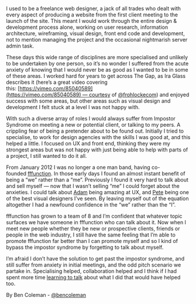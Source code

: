 

I used to be a freelance web designer, a jack of all trades who dealt with every aspect of producing a website
from the first client meeting to the launch of the site. This meant I would work through the entire design
& development process alone, working on user research, information architecture, wireframing, visual
design, front end code and development, not to mention managing the project and the occasional nightmarish
server admin task. 

These days this wide range of disciplines are more specialised and unlikely to be undertaken by one person, so
it’s no wonder I suffered from the acute anxiety of knowing that I would never be as good as I wanted to be
in some of these areas. I worked hard for years to get across The Gap, as Ira Glass describes it (here’s a
great video covering
this: [https://vimeo.com/85040589](https://vimeo.com/85040589) — courtesy
of [@frohlockecom](http://twitter.com/frohlockecom)) and enjoyed success with some areas, but other
areas such as visual design and development I felt stuck at a level I was not happy with. 

With such a diverse array of roles I would always suffer from Impostor Syndrome on meeting a new or potential
client, or talking to my peers. A crippling fear of being a pretender about to be found out. Initially I tried
to specialise, to work for design agencies with the skills I was good at, and this helped a little. I focused
on UX and front end, thinking they were my strongest areas but was not happy with just being able to help with
parts of a project, I still wanted to do it all. 

From January 2012 I was no longer a one man band, having
co-founded [fffunction](http://fffunction.co/). In those early days I found an almost instant
benefit of being a “we” rather than a “me”. Previously I found it very hard to talk about and sell
myself — now that I wasn’t selling “me” I could forget about the anxieties. I could talk
about [Adam](http://twitter.com/robeam) being amazing at UX,
and [Pete](http://twitter.com/fatelvis) being one of the best visual designers I’ve seen. By
leaving myself out of the equation altogether I had a newfound confidence in the “we” rather than the
“I”. 

fffunction has grown to a team of 8 and I’m confident that whatever topic surfaces we have someone in
fffunction who can talk about it. Now when I meet new people whether they be new or prospective clients,
friends or people in the web industry, I still have the same feeling that I’m able to promote fffunction far
better than I can promote myself and so I kind of bypass the impostor syndrome by forgetting to talk about
myself. 

I’m afraid I don’t have the solution to get past the impostor syndrome, and still suffer from anxiety in
initial meetings, and the odd pitch scenario we partake in. Specialising helped, collaboration helped and I
think if I had spent more time [learning to
talk](https://the-pastry-box-project.net/fffunction/2014-january-18) about what I did that would have
helped too.

By Ben Coleman - [@bencoleman](http://twitter.com/bencoleman)